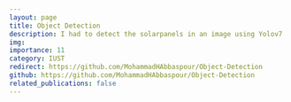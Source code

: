 ```yaml
---
layout: page
title: Object Detection
description: I had to detect the solarpanels in an image using Yolov7
img: 
importance: 11
category: IUST
redirect: https://github.com/MohammadHAbbaspour/Object-Detection
github: https://github.com/MohammadHAbbaspour/Object-Detection
related_publications: false
---
```

